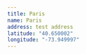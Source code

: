 ```yaml
---
title: Paris
name: Paris
address: test address
latitude: "40.650002"
longitude: "-73.949997"
---
```

